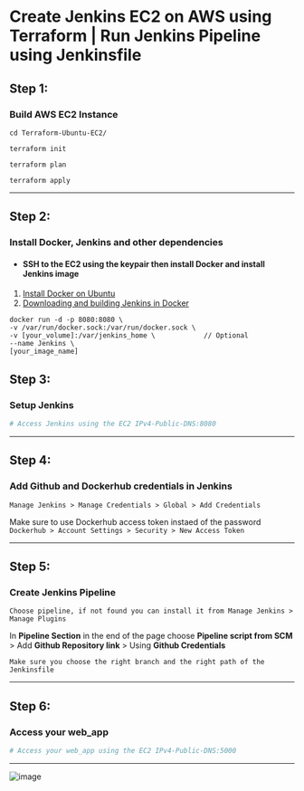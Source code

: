# Create Jenkins EC2 on AWS using Terraform | Run Jenkins Pipeline using Jenkinsfile

## Step 1:
### Build AWS EC2 Instance
```
cd Terraform-Ubuntu-EC2/

terraform init

terraform plan

terraform apply
```
---
## Step 2:
### Install Docker, Jenkins and other dependencies
- #### SSH to the EC2 using the keypair then install Docker and install Jenkins image
1. [Install Docker on Ubuntu](https://docs.docker.com/engine/install/ubuntu/)
2. [Downloading and building Jenkins in Docker](https://www.jenkins.io/doc/book/installing/docker/)
```
docker run -d -p 8080:8080 \
-v /var/run/docker.sock:/var/run/docker.sock \
-v [your_volume]:/var/jenkins_home \            // Optional
--name Jenkins \
[your_image_name]
```
## Step 3:
### Setup Jenkins
```bash
# Access Jenkins using the EC2 IPv4-Public-DNS:8080
```
---

## Step 4:
### Add Github and Dockerhub credentials in Jenkins
`Manage Jenkins > Manage Credentials > Global > Add Credentials`

Make sure to use Dockerhub access token instaed of the password
`Dockerhub > Account Settings > Security > New Access Token`

---
## Step 5: 
### Create Jenkins Pipeline 
`Choose pipeline, if not found you can install it from Manage Jenkins > Manage Plugins`

In **Pipeline Section** in the end of the page choose **Pipeline script from SCM** > Add **Github Repository link** > Using **Github Credentials**

`Make sure you choose the right branch and the right path of the Jenkinsfile`

---
## Step 6: 
### Access your web_app 
```bash
# Access your web_app using the EC2 IPv4-Public-DNS:5000
```
---

![image](https://user-images.githubusercontent.com/111642557/209469024-15a28279-626d-441a-99e1-2ff1588deacb.png)
